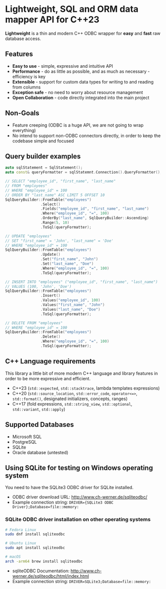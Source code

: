 # Lightweight, SQL and ORM data mapper API for C++23

**Lightweight** is a thin and modern C++ ODBC wrapper for **easy** and **fast** raw database access.

## Features

- **Easy to use** - simple, expressive and intuitive API
- **Performance** - do as little as possible, and as much as necessary - efficiency is key
- **Extensible** - support for custom data types for writing to and reading from columns
- **Exception safe** - no need to worry about resource management
- **Open Collaboration** - code directly integrated into the main project

## Non-Goals

- Feature creeping (ODBC is a huge API, we are not going to wrap everything)
- No intend to support non-ODBC connectors directly, in order to keep the codebase simple and focused

## Query builder examples

```cpp
auto sqlStatement = SqlStatement();
auto const& queryFormatter = sqlStatemnt.Connection().QueryFormatter();

// SELECT "employee_id", "first_name", "last_name"
// FROM "employees"
// WHERE "employee_id" = 100
// ORDER BY "last_name" ASC LIMIT 5 OFFSET 10
SqlQueryBuilder::FromTable("employees")
                .Select()
                .Fields("employee_id", "first_name", "last_name")
                .Where("employee_id", "=", 100)
                .OrderBy("last_name", SqlQueryBuilder::Ascending)
                .Range(5, 10)
                .ToSql(queryFormatter);

// UPDATE "employees"
// SET "first_name" = 'John', "last_name" = 'Doe'
// WHERE "employee_id" = 100
SqlQueryBuilder::FromTable("employees")
                .Update()
                .Set("first_name", "John")
                .Set("last_name", "Doe")
                .Where("employee_id", "=", 100)
                .ToSql(queryFormatter);

// INSERT INTO "employees" ("employee_id", "first_name", "last_name")
// VALUES (100, 'John', 'Doe')
SqlQueryBuilder::FromTable("employees")
                .Insert()
                .Values("employee_id", 100)
                .Values("first_name", "John")
                .Values("last_name", "Doe")
                .ToSql(queryFormatter);

// DELETE FROM "employees"
// WHERE "employee_id" = 100
SqlQueryBuilder::FromTable("employees")
                .Delete()
                .Where("employee_id", "=", 100)
                .ToSql(queryFormatter);
```

## C++ Language requirements

This library a little bit of more modern C++ language and library features in order to be more expressive and efficient.

- C++23 (`std::expected`, `std::stacktrace`, lambda templates expressions)
- C++20 (`std::source_location`, `std::error_code`, `operator<=>`, `std::format()`, designated initializers, concepts, ranges)
- C++17 (fold expressions, `std::string_view`, `std::optional`, `std::variant`, `std::apply`)

## Supported Databases

- Microsoft SQL
- PostgreSQL
- SQLite
- Oracle database (untested)

## Using SQLite for testing on Windows operating system

You need to have the SQLite3 ODBC driver for SQLite installed.

- ODBC driver download URL: http://www.ch-werner.de/sqliteodbc/
- Example connection string: `DRIVER={SQLite3 ODBC Driver};Database=file::memory:`

### SQLite ODBC driver installation on other operating systems

```sh
# Fedora Linux
sudo dnf install sqliteodbc

# Ubuntu Linux
sudo apt install sqliteodbc

# macOS
arch -arm64 brew install sqliteodbc
```

- sqliteODBC Documentation: http://www.ch-werner.de/sqliteodbc/html/index.html
- Example connection string: `DRIVER=SQLite3;Database=file::memory:`

